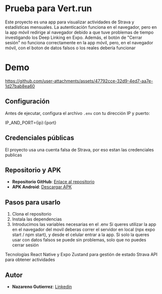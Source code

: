 # Prueba para Vert.run

Este proyecto es una app para visualizar actividades de Strava y estadísticas mensuales. La autenticación funciona en el navegador, pero en la app móvil redirige al navegador debido a que tuve problemas de tiempo investigando los Deep Linking en Expo. Además, el botón de "Cerrar sesión" no funciona correctamente en la app móvil, pero, en el navegador móvil, con el boton de datos falsos o los reales debería funcionar

# Demo
https://github.com/user-attachments/assets/47792cce-32d9-4ed7-aa7e-1d27bab8ea60

## Configuración

Antes de ejecutar, configura el archivo `.env` con tu dirección IP y puerto:

IP_AND_PORT={ip}:{port}

## Credenciales públicas

El proyecto usa una cuenta falsa de Strava, por eso estan las credenciales publicas

## Repositorio y APK

- **Repositorio GitHub**: [Enlace al repositorio](https://github.com/nazagutierrez/react-native-prueba)
- **APK Android**: [Descargar APK](https://expo.dev/accounts/nazadevv/projects/react-native-prueba/builds/4434ceb6-29f9-484a-8c8c-1f1df0d5b482)

## Pasos para usarlo

1. Clona el repositorio
2. Instala las dependencias
3. Introducimos las variables necesarias en el .env
Si queres utilizar la app en el navegador del movil deberas correr el servidor en local (npx expo start / npm start), y desde el celular entrar a la app. 
Si solo la queres usar con datos falsos se puede sin problemas, solo que no puedes cerrar sesión


Tecnologías
React Native y Expo
Zustand para gestión de estado
Strava API para obtener actividades

## Autor
- **Nazareno Gutierrez**: [Linkedin](https://www.linkedin.com/in/nazarenogutierrez1/)
